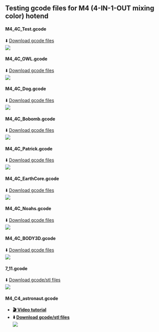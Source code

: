 ## Testing gcode files for M4 (4-IN-1-OUT mixing color) hotend
#### M4_4C_Test.gcode 
:arrow_down: [Download gcode files](M4_4C_test.zip)  
![](M4_4C_test.png)
#### M4_4C_OWL.gcode 
:arrow_down: [Download gcode files](M4_4C_OWL.zip)  
![](M4_4C_OWL.png)
#### M4_4C_Dog.gcode 
:arrow_down: [Download gcode files](M4_4C_Dog.zip)  
![](M4_4C_Dog.png)
#### M4_4C_Bobomb.gcode 
:arrow_down: [Download gcode files](M4_4C_Bobomb.zip)  
![](M4_4C_Bobomb.png)
#### M4_4C_Patrick.gcode 
:arrow_down: [Download gcode files](M4_4C_Patrick.zip)  
![](M4_4C_Patrick.png)
#### M4_4C_EarthCore.gcode 
:arrow_down: [Download gcode files](M4_4C_EarthCore.zip)  
![](M4_4C_EarthCore.png)
#### M4_4C_Noahs.gcode 
:arrow_down: [Download gcode files](M4_4C_Noahs.zip)  
![](M4_4C_Noahs.png)
#### M4_4C_BODY3D.gcode 
:arrow_down: [Download gcode files](M4_4C_BODY3D.zip)  
![](M4_4C_BODY3D.png)
#### 7_11.gcode 
:arrow_down: [Download gcode/stl files](7_11.zip)  
![](7_11.jpg)
#### M4_C4_astronaut.gcode 
- **[:clapper: Video tutorial](https://youtu.be/UF3nUM7WgFQ)**      
- **:arrow_down: [Download gcode/stl files](M4_4C_Astronaut.zip)**    
![](M4_C4_astronaut.jpg)
